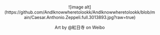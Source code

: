   <p align="center">
  ![image alt](https://github.com/AndIknowwheretolookk/AndIknowwheretolookk/blob/main/Caesar.Anthonio.Zeppeli.full.3013893.jpg?raw=true) 
  <p align="center"> Art by @紅日寺 on Weibo
